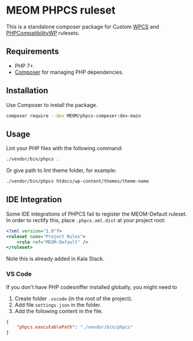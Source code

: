 # MEOM PHPCS ruleset

This is a standalone composer package for Custom [WPCS](https://github.com/WordPress-Coding-Standards/WordPress-Coding-Standards) and [PHPCompatibilityWP](https://github.com/PHPCompatibility/PHPCompatibilityWP)  rulesets.

## Requirements

* PHP 7+.
* [Composer](https://getcomposer.org/) for managing PHP dependencies.

## Installation

Use Composer to install the package.

```bash
composer require --dev MEOM/phpcs-composer:dev-main
```

## Usage

Lint your PHP files with the following command:

```bash
./vendor/bin/phpcs .
```

Or give path to lint theme folder, for example:

```bash
./vendor/bin/phpcs htdocs/wp-content/themes/theme-name
```

## IDE Integration

Some IDE integrations of PHPCS fail to register the MEOM-Default ruleset. In order to rectify this, place `.phpcs.xml.dist` at your project root:

```xml
<?xml version="1.0"?>
<ruleset name="Project Rules">
    <rule ref="MEOM-Default" />
</ruleset>
```

Note this is already added in Kala Stack.

### VS Code

If you don't have PHP codesniffer installed globally, you might need to

1. Create folder `.vscode` (in the root of the project).
1. Add file `settings.json` in the folder.
1. Add the following content in the file.

```json
{
    "phpcs.executablePath": "./vendor/bin/phpcs"
}
```
